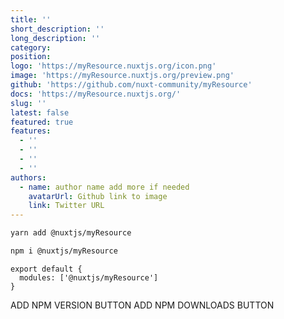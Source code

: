 ```yaml
---
title: ''
short_description: ''
long_description: ''
category:
position:
logo: 'https://myResource.nuxtjs.org/icon.png'
image: 'https://myResource.nuxtjs.org/preview.png'
github: 'https://github.com/nuxt-community/myResource'
docs: 'https://myResource.nuxtjs.org/'
slug: ''
latest: false
featured: true
features:
  - ''
  - ''
  - ''
  - ''
authors:
  - name: author name add more if needed
    avatarUrl: Github link to image
    link: Twitter URL
---
```


<code-group>
<code-block label="Yarn" active>

```bash
yarn add @nuxtjs/myResource
```

  </code-block>
  <code-block label="NPM">

```bash
npm i @nuxtjs/myResource
```

  </code-block>
</code-group>

```js{}[nuxt.config.js]
export default {
  modules: ['@nuxtjs/myResource']
}
```

<docs-button :docs="docs"></docs-button>

<authors :authors="authors"></authors>

<npm-buttons>
  ADD NPM VERSION BUTTON
  ADD NPM DOWNLOADS BUTTON
</npm-buttons>

